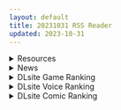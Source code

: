 ```yaml
---
layout: default
title: 20231031 RSS Reader
updated: 2023-10-31
---
```


<details class='content-parent'>
<summary>
Resources
</summary>
<details class='content-child'>
<summary>
<span class='rss-title'> [RJ01079745][Lemon H Games]☆援助妊娠學園☆ V2.2 </span> <a class='rss-link' href='https://gmgard.com/gm123991' target='_blank'>&nbsp;</a>
<div class='rss-published'> 🕛 20231030 16:51:17</div>
</summary>
<img src="https://static.gmgard.us/Images/upload/19697310050413708.jpg" /><br /><p>更新了v2.2。另外我记得v1好像是步兵不知道为啥变成骑兵了有大佬发一下怎么去码吗。</p>
</details>
<details class='content-child'>
<summary>
<span class='rss-title'> [新桥月白日语社](C96) [ユキウサギ (雪国裕)] 早霜さんのナイトワーク (艦隊これくしょん -艦これ-) </span> <a class='rss-link' href='https://gmgard.com/gm123990' target='_blank'>&nbsp;</a>
<div class='rss-published'> 🕛 20231030 13:54:58</div>
</summary>
<img src="https://static.gmgard.us/Images/upload/13518302135096238.jpg" /><br /><p>来自舰C的早霜</p>
</details>
<details class='content-child'>
<summary>
<span class='rss-title'> [日系/合集][SHIS (Zトン)]魔物娘的天堂等47本[魔物娘/御姐][3.22G] </span> <a class='rss-link' href='https://gmgard.com/gm123987' target='_blank'>&nbsp;</a>
<div class='rss-published'> 🕛 20231030 13:37:07</div>
</summary>
<img src="https://static.gmgard.us/Images/upload/87268301814595623.jpg" /><br /><p>目录</p>
</details>
<details class='content-child'>
<summary>
<span class='rss-title'> [RJ01100472][イジマヤ (伊島ユウ)] せいどれいのおしごと!~生意気JK棋士空〇子の催眠転落人生~ (りゅうおうのおしごと!) </span> <a class='rss-link' href='https://gmgard.com/gm123989' target='_blank'>&nbsp;</a>
<div class='rss-published'> 🕛 20231030 13:17:57</div>
</summary>
<img src="https://static.gmgard.us/Images/upload/87286302117566612.jpg" /><br /><p>空银子师姐被大叔催眠，然后被大叔各种花样换着撅的故事。没想到这年头还有人在出龙王的同人，真是令人敬佩的真爱厨力啊，感动死了。</p>
</details>
<details class='content-child'>
<summary>
<span class='rss-title'> [无修正][未知字幕组][schoolzone×Milky] 山姫の実 1-3 </span> <a class='rss-link' href='https://gmgard.com/gm123988' target='_blank'>&nbsp;</a>
<div class='rss-published'> 🕛 20231030 12:15:57</div>
</summary>
<img src="https://iili.io/JfcjSyP.gif" /><br /><p>男主在黄色网站上看见了自己的妈</p>
</details>

</details>
<details class='content-parent'>
<summary>
News
</summary>

</details>
<details class='content-parent'>
<summary>
DLsite Game Ranking
</summary>
<details class='content-child'>
<summary>
<span class='rss-title'> ハチナ怪異譚 [八角家] </span> <a class='rss-link' href='https://www.dlsite.com/maniax/work/=/product_id/RJ431925.html' target='_blank'>&nbsp;</a>
<div class='rss-published'> 🕛 20231031 13:08:46</div>
</summary>
<img src ="http://img.dlsite.jp/modpub/images2/work/doujin/RJ432000/RJ431925_img_main.jpg"/><br/>ぴっちりインナー和装少女が催眠・拘束・状態異常まみれになりながら戦う濃厚Hアクション
</details>
<details class='content-child'>
<summary>
<span class='rss-title'> SHOTAxMONSTERS 2 [砂糖加糖] </span> <a class='rss-link' href='https://www.dlsite.com/maniax/work/=/product_id/RJ01082819.html' target='_blank'>&nbsp;</a>
<div class='rss-published'> 🕛 20231031 13:08:46</div>
</summary>
<img src ="http://img.dlsite.jp/modpub/images2/work/doujin/RJ01083000/RJ01082819_img_main.jpg"/><br/>ショタxエロxBL本格RPG第二弾!200種類以上のモンスターたちと冒険しよう!
</details>
<details class='content-child'>
<summary>
<span class='rss-title'> 護身術道場 秘密のNTRレッスン [WAKUWAKU] </span> <a class='rss-link' href='https://www.dlsite.com/maniax/work/=/product_id/RJ01053661.html' target='_blank'>&nbsp;</a>
<div class='rss-published'> 🕛 20231031 13:08:46</div>
</summary>
<img src ="http://img.dlsite.jp/modpub/images2/work/doujin/RJ01054000/RJ01053661_img_main.jpg"/><br/>これはシミュレーション系のエロゲーで、ユーモアな要素が盛り込まれています。
</details>
<details class='content-child'>
<summary>
<span class='rss-title'> 護身術道場 秘密のNTRレッスン -葵編- [WAKUWAKU] </span> <a class='rss-link' href='https://www.dlsite.com/maniax/work/=/product_id/RJ01083821.html' target='_blank'>&nbsp;</a>
<div class='rss-published'> 🕛 20231031 13:08:46</div>
</summary>
<img src ="http://img.dlsite.jp/modpub/images2/work/doujin/RJ01084000/RJ01083821_img_main.jpg"/><br/>護身術道場 秘密のNTRレッスンのDLCをプレイする為には、別途ゲーム本体が必要です。山神の娘である葵ちゃんと主人公のストーリーを描いています。
</details>
<details class='content-child'>
<summary>
<span class='rss-title'> 忍堕とし [まろん☆まろん] </span> <a class='rss-link' href='https://www.dlsite.com/maniax/work/=/product_id/RJ01052320.html' target='_blank'>&nbsp;</a>
<div class='rss-published'> 🕛 20231031 13:08:46</div>
</summary>
<img src ="http://img.dlsite.jp/modpub/images2/work/doujin/RJ01053000/RJ01052320_img_main.jpg"/><br/>クリックで簡単に調教が楽しめる おさわり調教シミュレーションゲーム!!!たくさんのシーンがあるため、飽きることなく調教を楽しめます!!!調教シーンはフルアニメ&フルボイス! Live2Dを利用したぬるぬると動くアニメーション調教を、ぜひ体感してください!
</details>

</details>
<details class='content-parent'>
<summary>
DLsite Voice Ranking
</summary>
<details class='content-child'>
<summary>
<span class='rss-title'> 双子ロリ爆乳の媚び媚びお兄ちゃん誘惑【ロリ爆乳の双子が大好きなお兄ちゃんをメロメロにして、気持ちいいお漏らしぴゅっぴゅをさせる話】 [常世常闇所々] </span> <a class='rss-link' href='https://www.dlsite.com/maniax/work/=/product_id/RJ01096800.html' target='_blank'>&nbsp;</a>
<div class='rss-published'> 🕛 20231031 13:08:50</div>
</summary>
<img src ="http://img.dlsite.jp/modpub/images2/work/doujin/RJ01097000/RJ01096800_img_main.jpg"/><br/>ロリ爆乳の双子が大好きな親戚のお兄ちゃんを誘惑して、メロメロにさせてしまう甘々なマゾ向けの話です。女の子達に結婚を迫られるお兄ちゃん…左右から柔らかくて大きいおっぱいを押し付けられたり、耳を小さなお口でしゃぶられたり、少しずつ双子の魅力にハマっていきます…お兄ちゃんは魅惑的なロリ姉妹に負けてしまうのでしょうか?CV みもりあいの様
</details>
<details class='content-child'>
<summary>
<span class='rss-title'> 異世界娘のデリヘル嬢～当店人気No.1がご主人様の精液を空っぽになるまで搾り尽くします～ [ファウナス] </span> <a class='rss-link' href='https://www.dlsite.com/maniax/work/=/product_id/RJ393858.html' target='_blank'>&nbsp;</a>
<div class='rss-published'> 🕛 20231031 13:08:50</div>
</summary>
<img src ="http://img.dlsite.jp/modpub/images2/work/doujin/RJ394000/RJ393858_img_main.jpg"/><br/>在籍する女の子が全員、異世界からやってきた美少女だというデリヘル店。 どうやら彼女たちにとって、精液は魔力の源であるらしい
</details>
<details class='content-child'>
<summary>
<span class='rss-title'> チンカス掃除までしてくれる世話焼きな妹JKとの生活 [スイカ熟成保証委員会] </span> <a class='rss-link' href='https://www.dlsite.com/maniax/work/=/product_id/RJ01086281.html' target='_blank'>&nbsp;</a>
<div class='rss-published'> 🕛 20231031 13:08:50</div>
</summary>
<img src ="http://img.dlsite.jp/modpub/images2/work/doujin/RJ01087000/RJ01086281_img_main.jpg"/><br/>ある日、リビングでうたた寝をしていたあなたは、下腹部の妙な快感で目を覚ます。 美奈穂があなたのペニスを咥え、舌と唇で丹念にチンカス掃除をしていた──
</details>
<details class='content-child'>
<summary>
<span class='rss-title'> 異世界娘のデリヘル嬢～セックス大好きっ子が精液枯れるまでお相手します [ファウナス] </span> <a class='rss-link' href='https://www.dlsite.com/maniax/work/=/product_id/RJ437709.html' target='_blank'>&nbsp;</a>
<div class='rss-published'> 🕛 20231031 13:08:50</div>
</summary>
<img src ="http://img.dlsite.jp/modpub/images2/work/doujin/RJ438000/RJ437709_img_main.jpg"/><br/>人なつっこいアルブスちゃん♪ 自慢のFカップは当店No.1! セックス大好きっ子のアルバスちゃんと、イチャラブエッチをお楽しみください!
</details>
<details class='content-child'>
<summary>
<span class='rss-title'> 螮蝀怪談.卷一:沐鬼【中文音聲】 [NEON VOICE] </span> <a class='rss-link' href='https://www.dlsite.com/maniax/work/=/product_id/RJ01043552.html' target='_blank'>&nbsp;</a>
<div class='rss-published'> 🕛 20231031 13:08:50</div>
</summary>
<img src ="http://img.dlsite.jp/modpub/images2/work/doujin/RJ01044000/RJ01043552_img_main.jpg"/><br/>昔有一水鬼,名曰小紅,性惡。偶見一男子得之,始與之同居。 一夜,男方如常而浴,適遇舍停水而無水以浴,男子遂受小紅之議,欲令小紅以其奇巧以為潔也。
</details>

</details>
<details class='content-parent'>
<summary>
DLsite Comic Ranking
</summary>
<details class='content-child'>
<summary>
<span class='rss-title'> 女装少年ヒーローのきみが邪悪な組織でTSして淫らな女幹部に堕ちるまんがートランスダークエグゼクティブー [やせうまロール] </span> <a class='rss-link' href='https://www.dlsite.com/maniax/work/=/product_id/RJ01107266.html' target='_blank'>&nbsp;</a>
<div class='rss-published'> 🕛 20231031 13:08:53</div>
</summary>
<img src ="http://img.dlsite.jp/modpub/images2/work/doujin/RJ01108000/RJ01107266_img_main.jpg"/><br/>ピッチリスゥツの女装少年ヒーローが心の闇をくすぐられTS!むっちりギチギチ緊縛スゥツの巨乳女幹部に堕ちる!淫紋やニプルファックも!前作見てなくても大丈夫!裸なし全編テカテカツヤツヤラバースーツ!
</details>
<details class='content-child'>
<summary>
<span class='rss-title'> 先生!お時間ちょっとじゃ足りませんっ [ぞんびと愉快な仲間たち] </span> <a class='rss-link' href='https://www.dlsite.com/maniax/work/=/product_id/RJ01086912.html' target='_blank'>&nbsp;</a>
<div class='rss-published'> 🕛 20231031 13:08:53</div>
</summary>
<img src ="http://img.dlsite.jp/modpub/images2/work/doujin/RJ01087000/RJ01086912_img_main.jpg"/><br/>夏コミ新刊のユウカ本です!よろしくお願いします～!
</details>
<details class='content-child'>
<summary>
<span class='rss-title'> ヒル○ャールの肉床～波沫の章～ [可老家] </span> <a class='rss-link' href='https://www.dlsite.com/maniax/work/=/product_id/RJ01100852.html' target='_blank'>&nbsp;</a>
<div class='rss-published'> 🕛 20231031 13:08:53</div>
</summary>
<img src ="http://img.dlsite.jp/modpub/images2/work/doujin/RJ01101000/RJ01100852_img_main.jpg"/><br/>敗北したヒロインが魔物に捕まり、日々輪姦され、やがて孕み袋肉奴隷に堕ちる話。
</details>
<details class='content-child'>
<summary>
<span class='rss-title'> Bokki like a rock [F.W.ZHolic] </span> <a class='rss-link' href='https://www.dlsite.com/maniax/work/=/product_id/RJ01087760.html' target='_blank'>&nbsp;</a>
<div class='rss-published'> 🕛 20231031 13:08:53</div>
</summary>
<img src ="http://img.dlsite.jp/modpub/images2/work/doujin/RJ01088000/RJ01087760_img_main.jpg"/><br/>ふたなりぼっちちゃん
</details>
<details class='content-child'>
<summary>
<span class='rss-title'> 天才JK錬金術師(自称)の末路～膨乳の極致、おっぱい改造のレシピ～ [缶子牧場] </span> <a class='rss-link' href='https://www.dlsite.com/maniax/work/=/product_id/RJ315968.html' target='_blank'>&nbsp;</a>
<div class='rss-published'> 🕛 20231031 13:08:53</div>
</summary>
<img src ="http://img.dlsite.jp/modpub/images2/work/doujin/RJ316000/RJ315968_img_main.jpg"/><br/>科学が進歩して、錬金術が没落した現代、錬金術師の家庭に生まれた天才錬金術師(自称)の女子高生―優香梨はいつか錬金術を広めたいと思い、ひっそりと新しい錬金術を研究していたが、謎の人物によって、優香梨の人生に「最大」のピンチがっ!?
</details>

</details>
